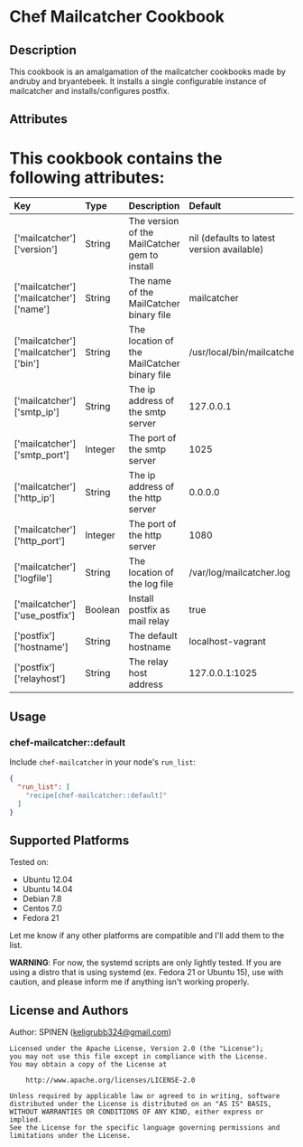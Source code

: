 # Chef Mailcatcher Cookbook

## Description

This cookbook is an amalgamation of the mailcatcher cookbooks made by andruby and bryantebeek.
It installs a single configurable instance of mailcatcher and installs/configures postfix.

## Attributes

This cookbook contains the following attributes:
=======
| Key | Type | Description | Default |
|:----|:-----|:------------|:--------|
| ['mailcatcher']['version'] | String | The version of the MailCatcher gem to install | nil (defaults to latest version available) |
| ['mailcatcher']['mailcatcher']['name'] | String | The name of the MailCatcher binary file | mailcatcher |
| ['mailcatcher']['mailcatcher']['bin'] | String | The location of the MailCatcher binary file | /usr/local/bin/mailcatcher |
| ['mailcatcher']['smtp_ip'] | String | The ip address of the smtp server | 127.0.0.1 |
| ['mailcatcher']['smtp_port'] | Integer | The port of the smtp server | 1025 |
| ['mailcatcher']['http_ip'] | String | The ip address of the http server | 0.0.0.0 |
| ['mailcatcher']['http_port'] | Integer | The port of the http server | 1080 |
| ['mailcatcher']['logfile'] | String | The location of the log file | /var/log/mailcatcher.log |
| ['mailcatcher']['use_postfix'] | Boolean | Install postfix as mail relay | true |
| ['postfix']['hostname'] | String | The default hostname | localhost-vagrant |
| ['postfix']['relayhost'] | String | The relay host address | 127.0.0.1:1025 |

## Usage

### chef-mailcatcher::default

Include `chef-mailcatcher` in your node's `run_list`:

```json
{
  "run_list": [
    "recipe[chef-mailcatcher::default]"
  ]
}
```

## Supported Platforms

Tested on:

* Ubuntu 12.04
* Ubuntu 14.04
* Debian 7.8
* Centos 7.0
* Fedora 21

Let me know if any other platforms are compatible and I'll add them to the list.

**WARNING**: For now, the systemd scripts are only lightly tested. If you are using a distro that is using systemd (ex. Fedora 21 or Ubuntu 15), use with caution, and please inform me if anything isn't working properly.

## License and Authors

Author: SPINEN (<keligrubb324@gmail.com>)

```text
Licensed under the Apache License, Version 2.0 (the "License");
you may not use this file except in compliance with the License.
You may obtain a copy of the License at

    http://www.apache.org/licenses/LICENSE-2.0

Unless required by applicable law or agreed to in writing, software
distributed under the License is distributed on an "AS IS" BASIS,
WITHOUT WARRANTIES OR CONDITIONS OF ANY KIND, either express or implied.
See the License for the specific language governing permissions and
limitations under the License.
```
